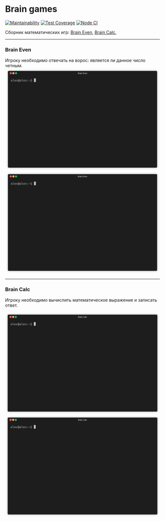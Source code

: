 # Brain games

[![Maintainability](https://api.codeclimate.com/v1/badges/a99a88d28ad37a79dbf6/maintainability)](https://codeclimate.com/github/codeclimate/codeclimate/maintainability)
[![Test Coverage](https://api.codeclimate.com/v1/badges/a99a88d28ad37a79dbf6/test_coverage)](https://codeclimate.com/github/codeclimate/codeclimate/test_coverage)
[![Node CI](https://github.com/alexSmkh/frontend-project-lvl1/workflows/Node%20CI/badge.svg)](https://github.com/alexSmkh/frontend-project-lvl1/actions)

Сборник математических игр: [Brain Even](#brain-even), [Brain Calc](#brain-calc),

---

### Brain Even

Игроку необходимо отвечать на ворос: является ли данное число четным.
![](gif_samples/brain-even-win.gif)
![](gif_samples/brain-even-lost.gif)

---

### Brain Calc

Игроку необходимо вычислить математическое выражение и записать ответ.

![](gif_samples/brain-calc-win.gif)
![](gif_samples/brain-calc-lost.gif)
